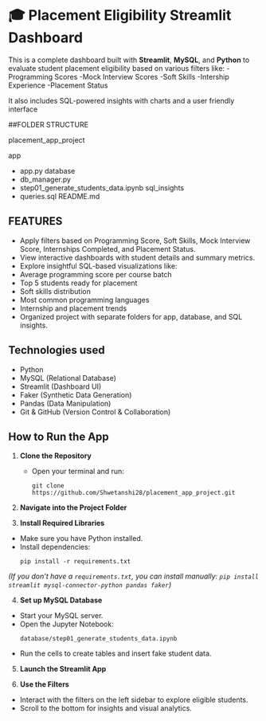# 🎓 Placement Eligibility Streamlit Dashboard
This is a complete dashboard built with **Streamlit**, **MySQL**, and **Python** to evaluate student placement eligibility based on various filters like:
-Programming Scores
-Mock Interview Scores
-Soft Skills
-Intership Experience
-Placement Status

It also includes SQL-powered insights with charts and a user friendly interface


##FOLDER STRUCTURE

placement_app_project

app
- app.py
database
- db_manager.py
- step01_generate_students_data.ipynb
sql_insights
- queries.sql
README.md


## FEATURES

-  Apply filters based on Programming Score, Soft Skills, Mock Interview Score, Internships Completed, and Placement Status.
-  View interactive dashboards with student details and summary metrics.
-  Explore insightful SQL-based visualizations like:
  - Average programming score per course batch
  - Top 5 students ready for placement
  - Soft skills distribution
  - Most common programming languages
  - Internship and placement trends
-  Organized project with separate folders for app, database, and SQL insights.

 ## Technologies used

-  Python
-  MySQL (Relational Database)
-  Streamlit (Dashboard UI)
-  Faker (Synthetic Data Generation)
-  Pandas (Data Manipulation)
-  Git & GitHub (Version Control & Collaboration)

  ## How to Run the App

1. **Clone the Repository**
   - Open your terminal and run:
     ```
     git clone https://github.com/Shwetanshi28/placement_app_project.git
     ```

2. **Navigate into the Project Folder**

3. **Install Required Libraries**
- Make sure you have Python installed.
- Install dependencies:
  ```
  pip install -r requirements.txt
  ```
*(If you don’t have a `requirements.txt`, you can install manually: `pip install streamlit mysql-connector-python pandas faker`)*

4. **Set up MySQL Database**
- Start your MySQL server.
- Open the Jupyter Notebook:
  ```
  database/step01_generate_students_data.ipynb
  ```
- Run the cells to create tables and insert fake student data.

5. **Launch the Streamlit App**

6. **Use the Filters**
- Interact with the filters on the left sidebar to explore eligible students.
- Scroll to the bottom for insights and visual analytics.

